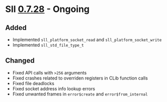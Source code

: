 # Sll [0.7.28] - Ongoing

## Added

- Implemented `sll_platform_socket_read` and `sll_platform_socket_write`
- Implemented `sll_std_file_type_t`

## Changed

- Fixed API calls with `>256` arguments
- Fixed crashes related to overriden registers in CLib function calls
- Fixed file deadlocks
- Fixed socket address info lookup errors
- Fixed unwanted frames in `error$create` and `error$from_internal`

[0.7.28]: https://github.com/sl-lang/sll/compare/sll-v0.7.27...main
